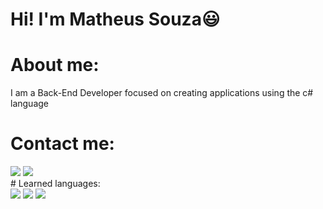 # Hi! I'm Matheus Souza😃	
# About me: 
I am a Back-End Developer focused on creating applications using the c# language
# Contact me:
<div>
   <a href="https://www.linkedin.com/in/matheus-lima-8bb320203/" target = "_blank" ><img src="https://img.shields.io/badge/LinkedIn-0077B5?style=for-the-badge&logo=linkedin&logoColor=white"></a>
   <a href="https://github.com/matheus-dev-prog" target = "_blank" ><img src="https://img.shields.io/badge/GitHub-100000?style=for-the-badge&logo=github&logoColor=white"></a>
</div>
# Learned languages:
<div>
   <img src="https://img.shields.io/badge/CSS3-1572B6?style=for-the-badge&logo=css3&logoColor=white">
   <img src="https://img.shields.io/badge/HTML5-E34F26?style=for-the-badge&logo=html5&logoColor=white">
   <img src="https://img.shields.io/badge/C%23-239120?style=for-the-badge&logo=c-sharp&logoColor=white">
</div>
